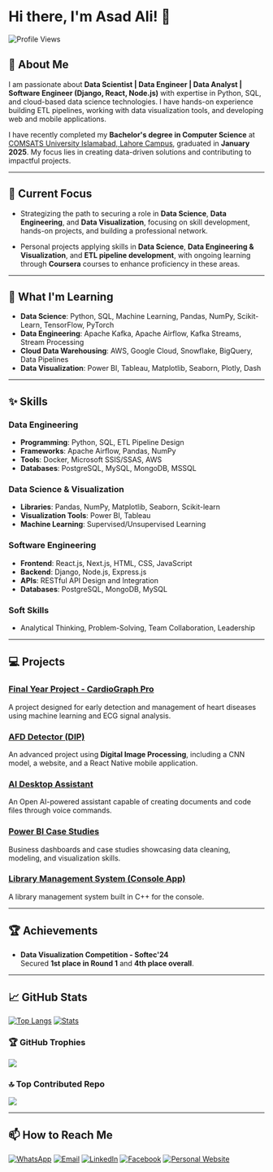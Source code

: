 # Hi there, I'm Asad Ali! 👋

![Profile Views](https://komarev.com/ghpvc/?username=asadali27232&style=flat-square&color=blue)

## 🚀 About Me
I am passionate about **Data Scientist | Data Engineer | Data Analyst | Software Engineer (Django, React, Node.js)** with expertise in Python, SQL, and cloud-based data science technologies. I have hands-on experience building ETL pipelines, working with data visualization tools, and developing web and mobile applications. 

I have recently completed my **Bachelor's degree in Computer Science** at [COMSATS University Islamabad, Lahore Campus](https://lahore.comsats.edu.pk/default.aspx), graduated in **January 2025**. My focus lies in creating data-driven solutions and contributing to impactful projects.

---

## 🔭 Current Focus
- Strategizing the path to securing a role in **Data Science**, **Data Engineering**, and **Data Visualization**, focusing on skill development, hands-on projects, and building a professional network.

- Personal projects applying skills in **Data Science**, **Data Engineering & Visualization**, and **ETL pipeline development**, with ongoing learning through **Coursera** courses to enhance proficiency in these areas.


---

## 🌱 What I'm Learning
- **Data Science**: Python, SQL, Machine Learning, Pandas, NumPy, Scikit-Learn, TensorFlow, PyTorch
- **Data Engineering**: Apache Kafka, Apache Airflow, Kafka Streams, Stream Processing
- **Cloud Data Warehousing**: AWS, Google Cloud, Snowflake, BigQuery, Data Pipelines
- **Data Visualization**: Power BI, Tableau, Matplotlib, Seaborn, Plotly, Dash

---

## ✨ Skills

### **Data Engineering**
- **Programming**: Python, SQL, ETL Pipeline Design
- **Frameworks**: Apache Airflow, Pandas, NumPy
- **Tools**: Docker, Microsoft SSIS/SSAS, AWS
- **Databases**: PostgreSQL, MySQL, MongoDB, MSSQL

### **Data Science & Visualization**
- **Libraries**: Pandas, NumPy, Matplotlib, Seaborn, Scikit-learn
- **Visualization Tools**: Power BI, Tableau
- **Machine Learning**: Supervised/Unsupervised Learning

### **Software Engineering**
- **Frontend**: React.js, Next.js, HTML, CSS, JavaScript
- **Backend**: Django, Node.js, Express.js
- **APIs**: RESTful API Design and Integration
- **Databases**: PostgreSQL, MongoDB, MySQL

### **Soft Skills**
- Analytical Thinking, Problem-Solving, Team Collaboration, Leadership

---

## 💻 Projects

### [Final Year Project - CardioGraph Pro](https://github.com/asadali27232/FYP)
A project designed for early detection and management of heart diseases using machine learning and ECG signal analysis.

### [AFD Detector (DIP)](https://github.com/asadali27232/AFD-Detector_DIP-Project)
An advanced project using **Digital Image Processing**, including a CNN model, a website, and a React Native mobile application.

### [AI Desktop Assistant](https://github.com/asadali27232/AI-Desktop-Assistant)
An Open AI-powered assistant capable of creating documents and code files through voice commands.

### [Power BI Case Studies](https://github.com/asadali27232/PowerBI-CaseStudies-Projects)
Business dashboards and case studies showcasing data cleaning, modeling, and visualization skills.

### [Library Management System (Console App)](https://github.com/asadali27232/LibrarayMnagagementProject)
A library management system built in C++ for the console.

---

## 🏆 Achievements
- **Data Visualization Competition - Softec'24**  
  Secured **1st place in Round 1** and **4th place overall**.

---

## 📈 GitHub Stats

[![Top Langs](https://github-readme-stats.vercel.app/api/top-langs/?username=asadali27232&layout=pie&theme=github_dark&hide_border=true&border_radius=4&langs_count=5&hide=html,CSS)](#)
[![Stats](https://github-readme-stats.vercel.app/api?username=asadali27232&show_icons=true&theme=github_dark&hide_border=true&border_radius=4&rank_icon=percentile)](https://github.com/asadali27232/)

### 🏆 GitHub Trophies
[![](https://github-profile-trophy.vercel.app/?username=asadali27232&limit=8&theme=github_dark&no-frame=false&no-bg=false&margin-w=4)]()

### 🔝 Top Contributed Repo
[![](https://github-contributor-stats.vercel.app/api?username=asadali27232&limit=15&theme=github_dark&combine_all_yearly_contributions=true)]()

---

## 📫 How to Reach Me

[![WhatsApp](https://img.shields.io/badge/WhatsApp-25D366?style=for-the-badge&logo=whatsapp&logoColor=white)](https://wa.me/923074315952)
[![Email](https://img.shields.io/badge/Email-D14836?style=for-the-badge&logo=gmail&logoColor=white)](mailto:asadali27232@gmail.com)
[![LinkedIn](https://img.shields.io/badge/LinkedIn-0077B5?style=for-the-badge&logo=linkedin&logoColor=white)](https://www.linkedin.com/in/asadali27232/)
[![Facebook](https://img.shields.io/badge/Facebook-1877F2?style=for-the-badge&logo=facebook&logoColor=white)](https://www.facebook.com/asadali27232)
[![Personal Website](https://img.shields.io/badge/Personal%20Website-24292e?style=for-the-badge&logo=react&logoColor=white&color=purplr)](https://www.asadali.tech)
